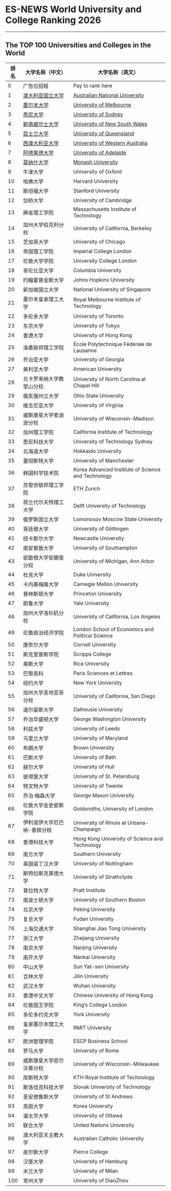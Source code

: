 


# ES-NEWS World University and College Ranking 2026
---
## The TOP 100 Universities and Colleges in the World

| 排名 | 大学名称（中文）                          | 大学名称（英文）                                   |
| ---- | ------------------------------------- | ------------------------------------------------- |
| 0    | 广告位招租                     | Pay to rank here                   |
| 1    | [澳大利亚国立大学](https://www.anu.edu.au)                     | [Australian National University](https://www.anu.edu.au)                     | 
| 2    | [墨尔本大学](https://www.unimelb.edu.au)                          | [University of Melbourne](https://www.unimelb.edu.au)                           | 
| 3    | [悉尼大学](https://www.sydney.edu.au)                            | [University of Sydney](https://www.sydney.edu.au)                             | 
| 4    | [新南威尔士大学](https://www.unsw.edu.au)                      | [University of New South Wales](https://www.unsw.edu.au)                       | 
| 5    | [昆士兰大学](https://www.uq.edu.au)                              | [University of Queensland](https://www.uq.edu.au)                               | 
| 6    | [西澳大利亚大学](https://www.uwa.edu.au)                        | [University of Western Australia](https://www.uwa.edu.au)                       | 
| 7    | [阿德莱德大学](https://www.adelaide.edu.au)                      | [University of Adelaide](https://www.adelaide.edu.au)                           | 
| 8    | [莫纳什大学](https://www.monash.edu)                            | [Monash University](https://www.monash.edu)                                   | 
| 9    | 牛津大学                            | University of Oxford                             |
| 10   | 哈佛大学                            | Harvard University                               |
| 11   | 斯坦福大学                          | Stanford University                              |
| 12   | 剑桥大学                            | University of Cambridge                          |
| 13   | 麻省理工学院                        | Massachusetts Institute of Technology            |
| 14   | 加州大学伯克利分校                  | University of California, Berkeley               |
| 15   | 芝加哥大学                          | University of Chicago                            |
| 16   | 帝国理工学院                        | Imperial College London                          |
| 17   | 伦敦大学学院                        | University College London                        |
| 18   | 哥伦比亚大学                        | Columbia University                              |
| 19   | 约翰霍普金斯大学                    | Johns Hopkins University                         |
| 20   | 新加坡国立大学                      | National University of Singapore                 |
| 21   | 墨尔本皇家理工大学                  | Royal Melbourne Institute of Technology          |
| 22   | 多伦多大学                          | University of Toronto                            |
| 23   | 东京大学                            | University of Tokyo                              |
| 24   | 香港大学                            | University of Hong Kong                          |
| 25   | 洛桑联邦理工学院                    | École Polytechnique Fédérale de Lausanne        |
| 26   | 乔治亚大学                          | University of Georgia                            |
| 27   | 美利坚大学                          | American University                              |
| 28   | 北卡罗来纳大学教堂山分校            | University of North Carolina at Chapel Hill      |
| 29   | 俄亥俄州立大学                      | Ohio State University                            |
| 30   | 维吉尼亚大学                        | University of Virginia                           |
| 31   | 威斯康星大学麦迪逊分校              | University of Wisconsin-Madison                 |
| 32   | 加州理工学院                        | California Institute of Technology               |
| 33   | 悉尼科技大学                        | University of Technology Sydney                  |
| 34   | 北海道大学                          | Hokkaido University                              |
| 35   | 曼彻斯特大学                        | University of Manchester                         |
| 36   | 韩国科学技术院                      | Korea Advanced Institute of Science and Technology |
| 37   | 苏黎世联邦理工学院                  | ETH Zurich                                       |
| 38   | 荷兰代尔夫特理工大学                | Delft University of Technology                   |
| 39   | 俄罗斯国立大学                      | Lomonosov Moscow State University                |
| 40   | 哥廷根大学                          | University of Göttingen                          |
| 41   | 纽卡斯尔大学                        | Newcastle University                             |
| 42   | 南安普敦大学                        | University of Southampton                        |
| 43   | 密歇根大学安娜堡分校                | University of Michigan, Ann Arbor                |
| 44   | 杜克大学                            | Duke University                                  |
| 45   | 卡内基梅隆大学                      | Carnegie Mellon University                       |
| 46   | 普林斯顿大学                        | Princeton University                             |
| 47   | 耶鲁大学                            | Yale University                                  |
| 48   | 加州大学洛杉矶分校                  | University of California, Los Angeles           |
| 49   | 伦敦政治经济学院                    | London School of Economics and Political Science |
| 50   | 康奈尔大学                          | Cornell University                               |
| 51   | 斯克里普斯学院                      | Scripps College                                  |
| 52   | 莱斯大学                            | Rice University                                   |
| 53   | 巴黎高科                            | Paris Sciences et Lettres                        |
| 54   | 纽约大学                            | New York University                              |
| 55   | 加州大学圣地亚哥分校                | University of California, San Diego              |
| 56   | 道尔豪斯大学                        | Dalhousie University                             |
| 57   | 乔治华盛顿大学                      | George Washington University                     |
| 58   | 利兹大学                            | University of Leeds                              |
| 59   | 马里兰大学                          | University of Maryland                           |
| 60   | 布朗大学                            | Brown University                                 |
| 61   | 巴斯大学                            | University of Bath                               |
| 62   | 赫尔大学                            | University of Hull                               |
| 63   | 彼得堡大学                          | University of St. Petersburg                    |
| 64   | 特文特大学                          | University of Twente                            |
| 65   | 乔治·梅森大学                      | George Mason University                          |
| 66   | 伦敦大学金史密斯学院                | Goldsmiths, University of London                |
| 67   | 伊利诺伊大学厄巴纳-香槟分校        | University of Illinois at Urbana-Champaign      |
| 68   | 香港科技大学                        | Hong Kong University of Science and Technology   |
| 69   | 南方大学                            | Southern University                               |
| 70   | 英国诺丁汉大学                      | University of Nottingham                         |
| 71   | 斯特拉斯克莱德大学                  | University of Strathclyde                       |
| 72   | 普拉特大学                          | Pratt Institute                                   |
| 73   | 南波士顿大学                        | University of Southern Boston                    |
| 74   | 北京大学                            | Peking University                                |
| 75   | 复旦大学                            | Fudan University                                 |
| 76   | 上海交通大学                        | Shanghai Jiao Tong University                    |
| 77   | 浙江大学                            | Zhejiang University                              |
| 78   | 南京大学                            | Nanjing University                               |
| 79   | 南开大学                            | Nankai University                                |
| 80   | 中山大学                            | Sun Yat-sen University                          |
| 81   | 吉林大学                            | Jilin University                                 |
| 82   | 武汉大学                            | Wuhan University                                 |
| 83   | 香港中文大学                        | Chinese University of Hong Kong                  |
| 84   | 伦敦国王学院                        | King’s College London                           |
| 85   | 多伦多约克大学                      | York University                                   |
| 86   | 皇家墨尔本理工大学                  | RMIT University                                  |
| 87   | 欧洲管理学院                        | ESCP Business School                             |
| 88   | 罗马大学                            | University of Rome                               |
| 89   | 威斯康星大学密尔沃基分校            | University of Wisconsin-Milwaukee                |
| 90   | 库斯特大学                          | KTH Royal Institute of Technology               |
| 91   | 斯洛伐克科技大学                    | Slovak University of Technology                 |
| 92   | 圣安德鲁斯大学                      | University of St Andrews                         |
| 93   | 高丽大学                            | Korea University                                  |
| 94   | 渥太华大学                          | University of Ottawa                             |
| 95   | 联合大学                            | United Nations University                        |
| 96   | 澳大利亚天主教大学                  | Australian Catholic University                   |
| 97   | 皮尔斯大学                          | Pierce College                                   |
| 98   | 汉堡大学                            | University of Hamburg                            |
| 99   | 米兰大学                            | University of Milan                              |
| 100   | 常州大学                           | University of DiaoZhou                           |

